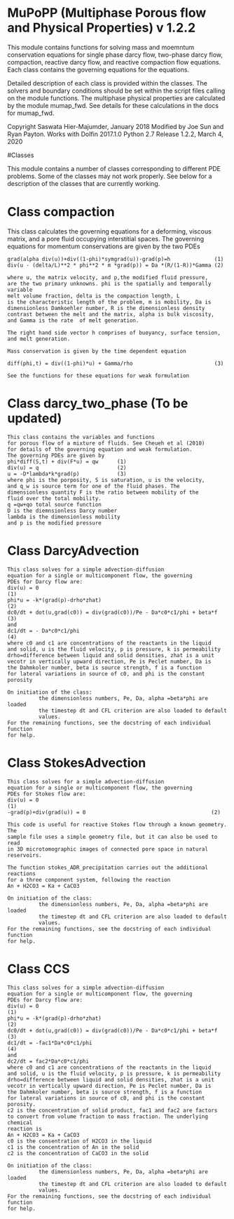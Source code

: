 # MuPoPP (Multiphase Porous flow and Physical Properties) v 1.2.2

This module contains functions for solving mass and moemntum conservation
equations for single phase darcy flow, two-phase darcy flow, compaction, 
reactive darcy flow, and reactive compaction flow equations. Each class
contains the governing equations for the equations.

Detailed description of each class is provided within the classes. The solvers
and boundary conditions should be set within the script files calling on the
module functions. The multiphase physical properties are calculated by the 
module mumap_fwd. See details for these calculations in the docs for mumap_fwd.

Copyright Saswata Hier-Majumder, January 2018
Modified by Joe Sun and Ryan Payton. 
Works with Dolfin 2017.1.0
Python 2.7
Release 1.2.2, March 4, 2020


#Classes

This module contains a number of classes corresponding to different PDE problems. Some of the classes may not work properly. See below for a description of the classes that are currently working.

# Class compaction

   This class calculates the governing equations for a
    deforming, viscous matrix, and a pore fluid occupying interstitial
    spaces. The governing equations for momentum conservations
    are given by the two PDEs

    grad(alpha div(u))+div((1-phi)*symgrad(u))-grad(p)=h              (1)
    div(u - (delta/L)**2 * phi**2 * m *grad(p)) = Da *(R/(1-R))*Gamma (2)

    where u, the matrix velocity, and p,the modified fluid pressure,
    are the two primary unknowns. phi is the spatially and temporally variable
    melt volume fraction, delta is the compaction length, L 
    is the characteristic length of the problem, m is mobility, Da is 
    dimensionless Damkoehler number, R is the dimensionless density
    contrast between the melt and the matrix, alpha is bulk viscosity,
    and Gamma is the rate  of melt generation.

    The right hand side vector h comprises of buoyancy, surface tension,
    and melt generation.

    Mass conservation is given by the time dependent equation

    diff(phi,t) = div((1-phi)*u) + Gamma/rho                          (3)

    See the functions for these equations for weak formulation

# Class darcy_two_phase (To be updated)
    This class contains the variables and functions
    for porous flow of a mixture of fluids. See Cheueh et al (2010)
    for details of the governing equation and weak formulation.
    The governing PDEs are given by
    phi*diff(S,t) + div(F*u) = qw      (1)
    div(u) = q                         (2) 
    u = -D*lambda*k*grad(p)            (3)
    where phi is the porposity, S is saturation, u is the velocity,
    and q_w is source term for one of the fluid phases. The 
    dimensionless quantity F is the ratio between mobility of the
    fluid over the total mobility. 
    q =qw+qo total source function
    D is the diemnsionless Darcy number
    lambda is the dimensionless mobility
    and p is the modified pressure

# Class  DarcyAdvection

    This class solves for a simple advection-diffusion
    equation for a single or multicomponent flow, the governing
    PDEs for Darcy flow are:        
    div(u) = 0                                                          (1)
    phi*u = -k*(grad(p)-drho*zhat)                                      (2)
    dc0/dt + dot(u,grad(c0)) = div(grad(c0))/Pe - Da*c0*c1/phi + beta*f (3)
    and  
    dc1/dt = - Da*c0*c1/phi                                             (4)
    where c0 and c1 are concentrations of the reactants in the liquid
    and solid, u is the fluid velocity, p is pressure, k is permeability
    drho=difference between liquid and solid densities, zhat is a unit
    vecotr in vertically upward direction, Pe is Peclet number, Da is
    the Dahmkoler number, beta is source strength, f is a function
    for lateral variations in source of c0, and phi is the constant porosity

    On initiation of the class:
              the dimensionless numbers, Pe, Da, alpha =beta*phi are loaded
              the timestep dt and CFL criterion are also loaded to default
              values.
    For the remaining functions, see the docstring of each individual function
    for help.

# Class StokesAdvection 

  			      
    This class solves for a simple advection-diffusion
    equation for a single or multicomponent flow, the governing
    PDEs for Stokes flow are:        
    div(u) = 0                                                          (1)
    -grad(p)+div(grad(u)) = 0                                        (2)
    
    This code is useful for reactive Stokes flow through a known geometry. The
    sample file uses a simple geometry file, but it can also be used to read
    in 3D microtomographic images of connected pore space in natural reservoirs.
    
    The function stokes_ADR_precipitation carries out the additional reactions
    for a three component system, following the reaction
    An + H2CO3 = Ka + CaCO3
 
    On initiation of the class:
              the dimensionless numbers, Pe, Da, alpha =beta*phi are loaded
              the timestep dt and CFL criterion are also loaded to default
              values.
    For the remaining functions, see the docstring of each individual function
    for help.
    

# Class CCS

    This class solves for a simple advection-diffusion
    equation for a single or multicomponent flow, the governing
    PDEs for Darcy flow are:        
    div(u) = 0                                                          (1)
    phi*u = -k*(grad(p)-drho*zhat)                                      (2)
    dc0/dt + dot(u,grad(c0)) = div(grad(c0))/Pe - Da*c0*c1/phi + beta*f (3)
    dc1/dt = -fac1*Da*c0*c1/phi                                             (4)
    and 
    dc2/dt = fac2*Da*c0*c1/phi
    where c0 and c1 are concentrations of the reactants in the liquid
    and solid, u is the fluid velocity, p is pressure, k is permeability
    drho=difference between liquid and solid densities, zhat is a unit
    vecotr in vertically upward direction, Pe is Peclet number, Da is
    the Dahmkoler number, beta is source strength, f is a function
    for lateral variations in source of c0, and phi is the constant porosity.
    c2 is the concentration of solid product, fac1 and fac2 are factors
    to convert from volume fraction to mass fraction. The underlying chemical
    reaction is
    An + H2CO3 = Ka + CaCO3
    c0 is the consentration of H2CO3 in the liquid
    c1 is the concentration of An in the solid
    c2 is the concentration of CaCO3 in the solid

    On initiation of the class:
              the dimensionless numbers, Pe, Da, alpha =beta*phi are loaded
              the timestep dt and CFL criterion are also loaded to default
              values.
    For the remaining functions, see the docstring of each individual function
    for help.


